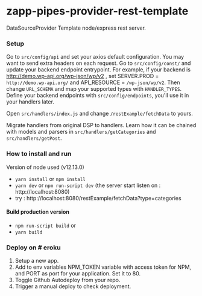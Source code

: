# zapp-pipes-provider-rest-template

DataSourceProvider Template node/express rest server.

### Setup

Go to `src/config/api` and set your axios default configuration. You may want to send extra headers on each request.
Go to `src/config/const/` and update your backend endpoint entrypoint. For example, if your backend is http://demo.wp-api.org/wp-json/wp/v2 , set SERVER.PROD = `http://demo.wp-api.org/` and API_RESOURCE = `/wp-json/wp/v2`. Then change `URL_SCHEMA` and map your supported types with `HANDLER_TYPES`.
Define your backend endpoints with `src/config/endpoints`, you'll use it in your handlers later.

Open `src/handlers/index.js` and change `/restExample/fetchData` to yours.

Migrate handlers from original DSP to handlers. Learn how it can be chained with models and parsers in `src/handlers/getCategories` and `src/handlers/getPost`.

### How to install and run

Version of node used (v12.13.0)

- `yarn install` or `npm install`
- `yarn dev` or `npm run-script dev` (the server start listen on : http://localhost:8080)
- try : http://localhost:8080/restExample/fetchData?type=categories

#### Build production version

- `npm run-script build`
  or
- `yarn build`

### Deploy on # eroku

1. Setup a new app.
2. Add to env variables NPM_TOKEN variable with access token for NPM, and PORT as port for your application. Set it to 80.
3. Toggle Github Autodeploy from your repo.
4. Trigger a manual deploy to check deployment.
